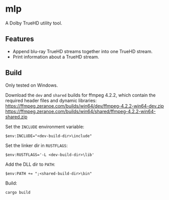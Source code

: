 # mlp

A Dolby TrueHD utility tool.

## Features
* Append blu-ray TrueHD streams together into one TrueHD stream.
* Print information about a TrueHD stream.

## Build
Only tested on Windows.

Download the `dev` and `shared` builds for ffmpeg 4.2.2, which contain the required header files and dynamic libraries: 
https://ffmpeg.zeranoe.com/builds/win64/dev/ffmpeg-4.2.2-win64-dev.zip
https://ffmpeg.zeranoe.com/builds/win64/shared/ffmpeg-4.2.2-win64-shared.zip

Set the `INCLUDE` environment variable:
```
$env:INCLUDE="<dev-build-dir>\include"
```

Set the linker dir in `RUSTFLAGS`:
```
$env:RUSTFLAGS='-L <dev-build-dir>\lib'
```

Add the DLL dir to `PATH`:
```
$env:PATH += ";<shared-build-dir>\bin"
```

Build:
```
cargo build
```
